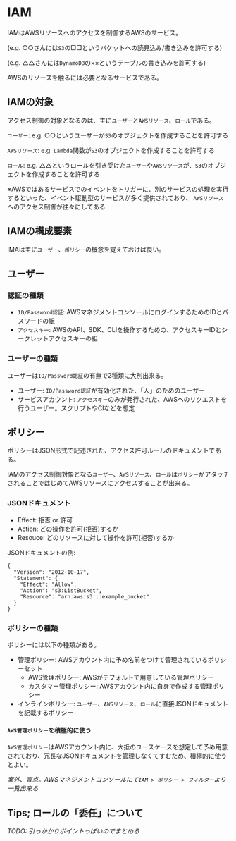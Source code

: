 # IAM

IAMはAWSリソースへのアクセスを制御するAWSのサービス。

(e.g. ○○さんには`S3`の□□というバケットへの読見込み/書き込みを許可する)

(e.g. △△さんには`DynamoDB`の××というテーブルの書き込みを許可する)

AWSのリソースを触るには必要となるサービスである。

## IAMの対象

アクセス制御の対象となるのは、主に`ユーザー`と`AWSリソース`、`ロール`である。

`ユーザー`: e.g. ○○というユーザーが`S3`のオブジェクトを作成することを許可する

`AWSリソース`: e.g. `Lambda`関数が`S3`のオブジェクトを作成することを許可する

`ロール`: e.g. △△というロールを引き受けた`ユーザー`や`AWSリソース`が、`S3`のオブジェクトを作成することを許可する

※AWSではあるサービスでのイベントをトリガーに、別のサービスの処理を実行するといった、イベント駆動型のサービスが多く提供されており、
`AWSリソース`へのアクセス制御が往々にしてある

## IAMの構成要素

IMAは主に`ユーザー`、`ポリシー`の概念を覚えておけば良い。

## ユーザー

### 認証の種類

- `ID/Password認証`: AWSマネジメントコンソールにログインするためのIDとパスワードの組
- `アクセスキー`: AWSのAPI、SDK、CLIを操作するための、アクセスキーIDとシークレットアクセスキーの組

### ユーザーの種類

ユーザーは`ID/Password認証`の有無で2種類に大別出来る。

- ユーザー: `ID/Password認証`が有効化された、「人」のためのユーザー
- サービスアカウント: `アクセスキー`のみが発行された、AWSへのリクエストを行うユーザー。スクリプトやCIなどを想定

## ポリシー

ポリシーはJSON形式で記述された、アクセス許可ルールのドキュメントである。

IAMのアクセス制御対象となる`ユーザー`、`AWSリソース`、`ロール`は`ポリシー`がアタッチされることではじめてAWSリソースにアクセスすることが出来る。

### JSONドキュメント

- Effect: 拒否 or 許可
- Action: どの操作を許可(拒否)するか
- Resouce: どのリソースに対して操作を許可(拒否)するか

JSONドキュメントの例:
```
{
  "Version": "2012-10-17",
  "Statement": {
    "Effect": "Allow",
    "Action": "s3:ListBucket",
    "Resource": "arn:aws:s3:::example_bucket"
  }
}
```

### ポリシーの種類

ポリシーには以下の種類がある。

- 管理ポリシー: AWSアカウント内に予め名前をつけて管理されているポリシーセット
  - AWS管理ポリシー: AWSがデフォルトで用意している管理ポリシー
  - カスタマー管理ポリシー: AWSアカウント内に自身で作成する管理ポリシー
- インラインポリシー: `ユーザー`、`AWSリソース`、`ロール`に直接JSONドキュメントを記載するポリシー

#### `AWS管理ポリシー`を積極的に使う

`AWS管理ポリシー`はAWSアカウント内に、大抵のユースケースを想定して予め用意されており、冗長なJSONドキュメントを管理しなくてすむため、積極的に使うとよい。

_案外、盲点。AWSマネジメントコンソールにて`IAM > ポリシー > フィルター`より一覧出来る_

## Tips; ロールの「委任」について

_TODO: 引っかかりポイントっぽいのでまとめる_
